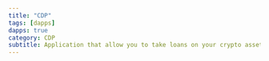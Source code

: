 ```yaml
---
title: "CDP"
tags: [dapps]
dapps: true
category: CDP
subtitle: Application that allow you to take loans on your crypto assets by opening a CDP (Collateralized Debt Position), as well as liquidate other user's positions if they fall below their respective threshold.
---
```


